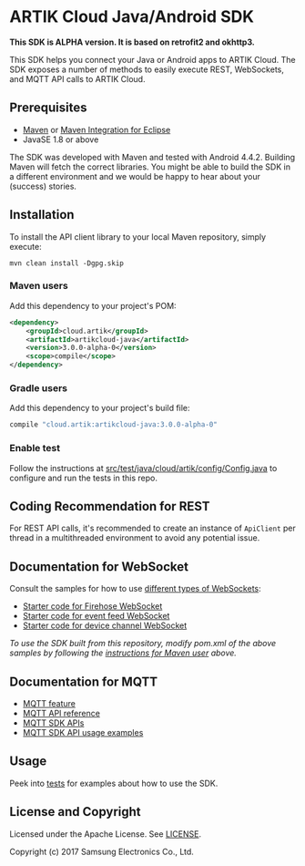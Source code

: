 ARTIK Cloud Java/Android SDK
================

**This SDK is ALPHA version. It is based on retrofit2 and okhttp3.**

This SDK helps you connect your Java or Android apps to ARTIK Cloud. The SDK exposes a number of methods to easily execute REST, WebSockets, and MQTT API calls to ARTIK Cloud.

Prerequisites
-------------

 * [Maven](http://maven.apache.org/) or [Maven Integration for Eclipse](https://www.eclipse.org/m2e/)
 * JavaSE 1.8 or above

The SDK was developed with Maven and tested with Android 4.4.2. Building Maven will fetch the correct libraries. You might be able to build the SDK in a different environment and we would be happy to hear about your (success) stories.

## Installation

To install the API client library to your local Maven repository, simply execute:

```shell
mvn clean install -Dgpg.skip
```

### Maven users

Add this dependency to your project's POM:

```xml
<dependency>
    <groupId>cloud.artik</groupId>
    <artifactId>artikcloud-java</artifactId>
    <version>3.0.0-alpha-0</version>
    <scope>compile</scope>
</dependency>
```

### Gradle users

Add this dependency to your project's build file:

```groovy
compile "cloud.artik:artikcloud-java:3.0.0-alpha-0"
```

### Enable test

Follow the instructions at [src/test/java/cloud/artik/config/Config.java](./src/test/java/cloud/artik/config/Config.java) to configure and run the tests in this repo.

## Coding Recommendation for REST

For REST API calls, it's recommended to create an instance of `ApiClient` per thread in a multithreaded environment to avoid any potential issue.

## Documentation for WebSocket

Consult the samples for how to use [different types of WebSockets](https://developer.artik.cloud/documentation/data-management/rest-and-websockets.html#live-streaming-data-with-websocket-api):

- [Starter code for Firehose WebSocket](https://github.com/artikcloud/tutorial-java-WebSocketFirehose)
- [Starter code for event feed WebSocket](https://github.com/artikcloud/tutorial-java-WebSocketEventFeed)
- [Starter code for device channel WebSocket](https://github.com/artikcloud/tutorial-java-WebSocketDeviceChannel)

*To use the SDK built from this repository, modify pom.xml of the above samples by following the [instructions for Maven user](#maven-users) above.*

## Documentation for MQTT

- [MQTT feature](https://developer.artik.cloud/documentation/data-management/mqtt.html)
- [MQTT API reference](https://developer.artik.cloud/documentation/api-reference/mqtt-api.html)
- [MQTT SDK APIs](./src/main/java/cloud/artik/mqtt)
- [MQTT SDK API usage examples](./src/test/java/cloud/artik/mqtt)

## Usage

Peek into [tests](./src/test/java/cloud/artik) for examples about how to use the SDK.

License and Copyright
---------------------

Licensed under the Apache License. See [LICENSE](./LICENSE).

Copyright (c) 2017 Samsung Electronics Co., Ltd.
